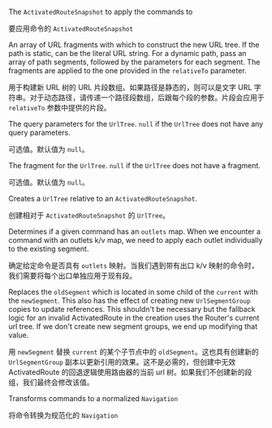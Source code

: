 The `ActivatedRouteSnapshot` to apply the commands to

要应用命令的 `ActivatedRouteSnapshot`

An array of URL fragments with which to construct the new URL tree.
If the path is static, can be the literal URL string. For a dynamic path, pass an array of path
segments, followed by the parameters for each segment.
The fragments are applied to the one provided in the `relativeTo` parameter.

用于构建新 URL 树的 URL 片段数组。如果路径是静态的，则可以是文字 URL 字符串。对于动态路径，请传递一个路径段数组，后跟每个段的参数。片段会应用于 `relativeTo` 参数中提供的片段。

The query parameters for the `UrlTree`. `null` if the `UrlTree` does not have
    any query parameters.

可选值。默认值为 `null`。

The fragment for the `UrlTree`. `null` if the `UrlTree` does not have a fragment.

可选值。默认值为 `null`。

Creates a `UrlTree` relative to an `ActivatedRouteSnapshot`.

创建相对于 `ActivatedRouteSnapshot` 的 `UrlTree`。

Determines if a given command has an `outlets` map. When we encounter a command
with an outlets k/v map, we need to apply each outlet individually to the existing segment.

确定给定命令是否具有 `outlets` 映射。当我们遇到带有出口 k/v 映射的命令时，我们需要将每个出口单独应用于现有段。

Replaces the `oldSegment` which is located in some child of the `current` with the `newSegment`.
This also has the effect of creating new `UrlSegmentGroup` copies to update references. This
shouldn't be necessary but the fallback logic for an invalid ActivatedRoute in the creation uses
the Router's current url tree. If we don't create new segment groups, we end up modifying that
value.

用 `newSegment` 替换 `current` 的某个子节点中的 `oldSegment`。这也具有创建新的 `UrlSegmentGroup` 副本以更新引用的效果。这不是必需的，但创建中无效 ActivatedRoute 的回退逻辑使用路由器的当前 url 树。如果我们不创建新的段组，我们最终会修改该值。

Transforms commands to a normalized `Navigation`

将命令转换为规范化的 `Navigation`
